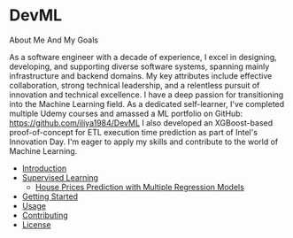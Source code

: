 # DevML

About Me And My Goals 
 
  As a software engineer with a decade of experience, I excel in designing, developing, and supporting diverse software systems, spanning mainly infrastructure and backend domains. My key attributes include effective collaboration, strong technical leadership, and a relentless pursuit of innovation and technical excellence.
  I have a deep passion for transitioning into the Machine Learning field. As a dedicated self-learner, I've completed multiple Udemy courses and amassed a ML portfolio on GitHub: https://github.com/iliya1984/DevML
  I also developed an XGBoost-based proof-of-concept for ETL execution time prediction as part of Intel's Innovation Day. I'm eager to apply my skills and contribute to the world of Machine Learning.

- [Introduction](#introduction)
- [Supervised Learning](#supervised_learning)
  - [House Prices Prediction with Multiple Regression Models](house_prices/house_prices_multiple_regression_models.ipynb)
- [Getting Started](#getting-started)
- [Usage](#usage)
- [Contributing](#contributing)
- [License](#license)
